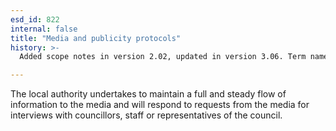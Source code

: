 ```yaml
---
esd_id: 822
internal: false
title: "Media and publicity protocols"
history: >-
  Added scope notes in version 2.02, updated in version 3.06. Term name changed from 'Media and publicity protocols' to 'Council - media and publicity protocols' in version 3.00. Name changed to 'media and publicity protocols' in version 4.00.

---
```


The local authority undertakes to maintain a full and steady flow of information to the media and will respond to requests from the media for interviews with councillors, staff or representatives of the council.

